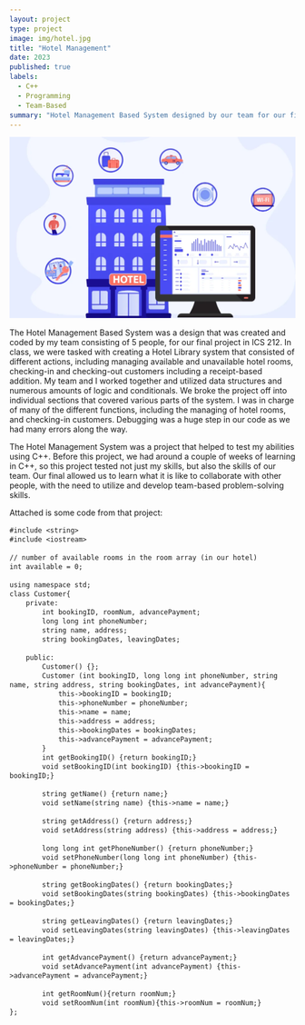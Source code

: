 ```yaml
---
layout: project
type: project
image: img/hotel.jpg
title: "Hotel Management"
date: 2023
published: true
labels:
  - C++
  - Programming
  - Team-Based
summary: "Hotel Management Based System designed by our team for our final ICS 212 project."
---
```


<img class="img-fluid" src="../img/hotel-management-system.jpg">

The Hotel Management Based System was a design that was created and coded by my team consisting of 5 people, for our final project in ICS 212. In class, we were tasked with creating a Hotel Library system that consisted of different actions, including managing available and unavailable hotel rooms, checking-in and checking-out customers including a receipt-based addition. My team and I worked together and utilized data structures and numerous amounts of logic and conditionals. We broke the project off into individual sections that covered various parts of the system. I was in charge of many of the different functions, including the managing of hotel rooms, and checking-in customers. Debugging was a huge step in our code as we had many errors along the way.

The Hotel Management System was a project that helped to test my abilities using C++. Before this project, we had around a couple of weeks of learning in C++, so this project tested not just my skills, but also the skills of our team. Our final allowed us to learn what it is like to collaborate with other people, with the need to utilize and develop team-based problem-solving skills.

Attached is some code from that project:
```
#include <string>
#include <iostream>

// number of available rooms in the room array (in our hotel)
int available = 0;

using namespace std;
class Customer{
    private:
        int bookingID, roomNum, advancePayment;
        long long int phoneNumber;
        string name, address;
        string bookingDates, leavingDates;   
    
    public:
        Customer() {};
        Customer (int bookingID, long long int phoneNumber, string name, string address, string bookingDates, int advancePayment){
            this->bookingID = bookingID;
            this->phoneNumber = phoneNumber;
            this->name = name;
            this->address = address;
            this->bookingDates = bookingDates;
            this->advancePayment = advancePayment;
        }
        int getBookingID() {return bookingID;}
        void setBookingID(int bookingID) {this->bookingID = bookingID;}

        string getName() {return name;}
        void setName(string name) {this->name = name;}

        string getAddress() {return address;}
        void setAddress(string address) {this->address = address;}

        long long int getPhoneNumber() {return phoneNumber;}
        void setPhoneNumber(long long int phoneNumber) {this->phoneNumber = phoneNumber;}

        string getBookingDates() {return bookingDates;}
        void setBookingDates(string bookingDates) {this->bookingDates = bookingDates;}

        string getLeavingDates() {return leavingDates;}
        void setLeavingDates(string leavingDates) {this->leavingDates = leavingDates;}

        int getAdvancePayment() {return advancePayment;}
        void setAdvancePayment(int advancePayment) {this->advancePayment = advancePayment;}

        int getRoomNum(){return roomNum;}
        void setRoomNum(int roomNum){this->roomNum = roomNum;}
};
```

